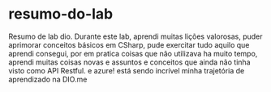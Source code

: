# resumo-do-lab
Resumo de lab dio.
Durante este lab, aprendi muitas lições valorosas, puder aprimorar conceitos básicos em CSharp, pude exercitar tudo aquilo que aprendi
consegui, por em pratica coisas que não utilizava ha muito tempo, aprendi muitas coisas novas e assuntos e conceitos que ainda não tinha visto como API Restful. e azure!
está sendo incrível minha trajetória de aprendizado na DIO.me
